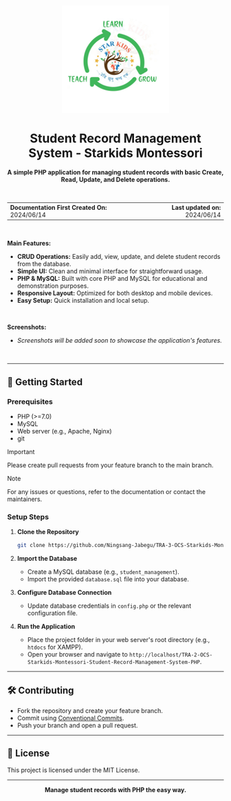 <p align="center">
    <img src="./assets/images/Star_Kids_Montessori_Preschool_Logo.png" alt="Project Logo" width="250" style="height:auto; borderRadius: 30%;">
</p>

<h1 align="center">Student Record Management System - Starkids Montessori</h1>

<p align="center"><b>A simple PHP application for managing student records with basic Create, Read, Update, and Delete operations.</b></p>

<br>

<table width="100%">
  <tr>
    <td align="left"><b>Documentation First Created On:</b> 2024/06/14</td>
    <td align="right"><b>Last updated on:</b> 2024/06/14</td>
  </tr>
</table>

<br>

**Main Features:**

- **CRUD Operations:** Easily add, view, update, and delete student records from the database.
- **Simple UI:** Clean and minimal interface for straightforward usage.
- **PHP & MySQL:** Built with core PHP and MySQL for educational and demonstration purposes.
- **Responsive Layout:** Optimized for both desktop and mobile devices.
- **Easy Setup:** Quick installation and local setup.

<br>

<!-- Replace the below section with your screenshots -->
**Screenshots:**

- _Screenshots will be added soon to showcase the application's features._

<br>

---

## 🚀 Getting Started

### Prerequisites

- PHP (>=7.0)
- MySQL
- Web server (e.g., Apache, Nginx)
- git

> [!IMPORTANT]
> Please create pull requests from your feature branch to the main branch.

> [!NOTE]
> For any issues or questions, refer to the documentation or contact the maintainers.

### Setup Steps

1. **Clone the Repository**

    ```bash
    git clone https://github.com/Ningsang-Jabegu/TRA-3-OCS-Starkids-Montessori-Student-Record-Management-System-PHP.git
    ```

2. **Import the Database**

    - Create a MySQL database (e.g., `student_management`).
    - Import the provided `database.sql` file into your database.

3. **Configure Database Connection**

    - Update database credentials in `config.php` or the relevant configuration file.

4. **Run the Application**

    - Place the project folder in your web server's root directory (e.g., `htdocs` for XAMPP).
    - Open your browser and navigate to `http://localhost/TRA-2-OCS-Starkids-Montessori-Student-Record-Management-System-PHP`.

---

## 🛠️ Contributing

- Fork the repository and create your feature branch.
- Commit using [Conventional Commits](https://www.conventionalcommits.org/en/v1.0.0/).
- Push your branch and open a pull request.

---

## 📄 License

This project is licensed under the MIT License.

---

<p align="center"><b>Manage student records with PHP the easy way.</b></p>